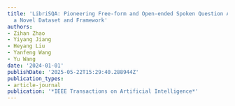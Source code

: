 ```yaml
---
title: 'LibriSQA: Pioneering Free-form and Open-ended Spoken Question Answering with
  a Novel Dataset and Framework'
authors:
- Zihan Zhao
- Yiyang Jiang
- Heyang Liu
- Yanfeng Wang
- Yu Wang
date: '2024-01-01'
publishDate: '2025-05-22T15:29:40.288944Z'
publication_types:
- article-journal
publication: '*IEEE Transactions on Artificial Intelligence*'
---
```

